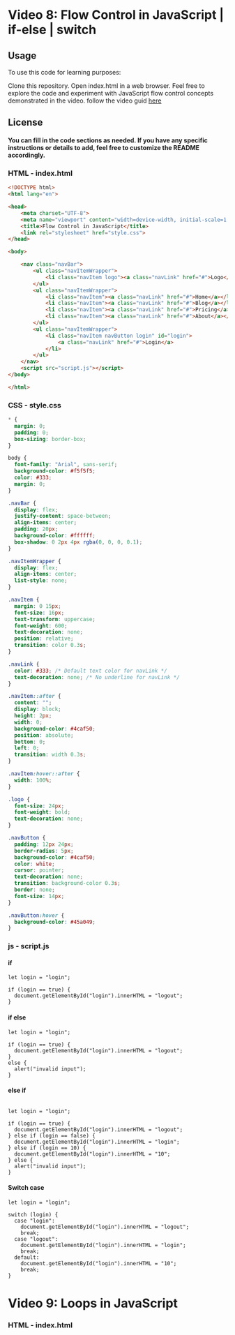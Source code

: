 # Video 8: Flow Control in JavaScript | if-else | switch

## Usage

To use this code for learning purposes:

Clone this repository.
Open index.html in a web browser.
Feel free to explore the code and experiment with JavaScript flow control concepts demonstrated in the video.
follow the video guid [here](https://youtu.be/atrYgwL5TsQ)


## License
#### You can fill in the code sections as needed. If you have any specific instructions or details to add, feel free to customize the README accordingly.

### HTML - index.html

```html
<!DOCTYPE html>
<html lang="en">

<head>
    <meta charset="UTF-8">
    <meta name="viewport" content="width=device-width, initial-scale=1.0">
    <title>Flow Control in JavaScript</title>
    <link rel="stylesheet" href="style.css">
</head>

<body>

    <nav class="navBar">
        <ul class="navItemWrapper">
            <li class="navItem logo"><a class="navLink" href="#">Logo</a></li>
        </ul>
        <ul class="navItemWrapper">
            <li class="navItem"><a class="navLink" href="#">Home</a></li>
            <li class="navItem"><a class="navLink" href="#">Blog</a></li>
            <li class="navItem"><a class="navLink" href="#">Pricing</a></li>
            <li class="navItem"><a class="navLink" href="#">About</a></li>
        </ul>
        <ul class="navItemWrapper">
            <li class="navItem navButton login" id="login">
                <a class="navLink" href="#">Login</a>
            </li>
        </ul>
    </nav>
    <script src="script.js"></script>
</body>

</html>
```

### CSS - style.css 
```css
* {
  margin: 0;
  padding: 0;
  box-sizing: border-box;
}

body {
  font-family: "Arial", sans-serif;
  background-color: #f5f5f5;
  color: #333;
  margin: 0;
}

.navBar {
  display: flex;
  justify-content: space-between;
  align-items: center;
  padding: 20px;
  background-color: #ffffff;
  box-shadow: 0 2px 4px rgba(0, 0, 0, 0.1);
}

.navItemWrapper {
  display: flex;
  align-items: center;
  list-style: none;
}

.navItem {
  margin: 0 15px;
  font-size: 16px;
  text-transform: uppercase;
  font-weight: 600;
  text-decoration: none;
  position: relative;
  transition: color 0.3s;
}

.navLink {
  color: #333; /* Default text color for navLink */
  text-decoration: none; /* No underline for navLink */
}

.navItem::after {
  content: "";
  display: block;
  height: 2px;
  width: 0;
  background-color: #4caf50;
  position: absolute;
  bottom: 0;
  left: 0;
  transition: width 0.3s;
}

.navItem:hover::after {
  width: 100%;
}

.logo {
  font-size: 24px;
  font-weight: bold;
  text-decoration: none;
}

.navButton {
  padding: 12px 24px;
  border-radius: 5px;
  background-color: #4caf50;
  color: white;
  cursor: pointer;
  text-decoration: none;
  transition: background-color 0.3s;
  border: none;
  font-size: 14px;
}

.navButton:hover {
  background-color: #45a049;
}

```

### js - script.js

#### if

```
let login = "login";

if (login == true) {
  document.getElementById("login").innerHTML = "logout";
}

```

#### if else

```
let login = "login";

if (login == true) {
  document.getElementById("login").innerHTML = "logout";
}
else {
  alert("invalid input");
}
```

#### else if

```

let login = "login";

if (login == true) {
  document.getElementById("login").innerHTML = "logout";
} else if (login == false) {
  document.getElementById("login").innerHTML = "login";
} else if (login == 10) {
  document.getElementById("login").innerHTML = "10";
} else {
  alert("invalid input");
}

```

#### Switch case

```
let login = "login";

switch (login) {
  case "login":
    document.getElementById("login").innerHTML = "logout";
    break;
  case "logout":
    document.getElementById("login").innerHTML = "login";
    break;
  default:
    document.getElementById("login").innerHTML = "10";
    break;
}

```

# Video 9: Loops in JavaScript

### HTML - index.html

```html

```

```css

```

```js

```
